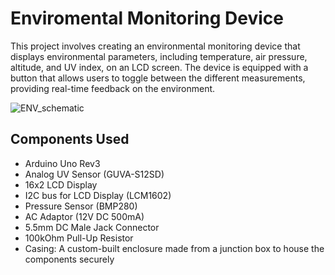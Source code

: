 # Enviromental Monitoring Device

This project involves creating an environmental monitoring device that displays environmental parameters, including temperature, air pressure, altitude, and UV index, on an LCD screen. The device is equipped with a button that allows users to toggle between the different measurements, providing real-time feedback on the environment.

![ENV_schematic](https://github.com/user-attachments/assets/3d703e78-b7e7-4644-acd4-87f9dd8d6a71)

## Components Used
* Arduino Uno Rev3
* Analog UV Sensor (GUVA-S12SD)
* 16x2 LCD Display
* I2C bus for LCD Display (LCM1602)
* Pressure Sensor (BMP280)
* AC Adaptor (12V DC 500mA)
* 5.5mm DC Male Jack Connector
* 100kOhm Pull-Up Resistor
* Casing: A custom-built enclosure made from a junction box to house the components securely
